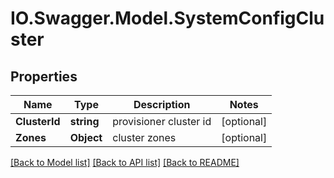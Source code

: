# IO.Swagger.Model.SystemConfigCluster
## Properties

Name | Type | Description | Notes
------------ | ------------- | ------------- | -------------
**ClusterId** | **string** | provisioner cluster id | [optional] 
**Zones** | **Object** | cluster zones | [optional] 

[[Back to Model list]](../README.md#documentation-for-models) [[Back to API list]](../README.md#documentation-for-api-endpoints) [[Back to README]](../README.md)

